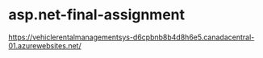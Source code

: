 # asp.net-final-assignment
 
https://vehiclerentalmanagementsys-d6cpbnb8b4d8h6e5.canadacentral-01.azurewebsites.net/

